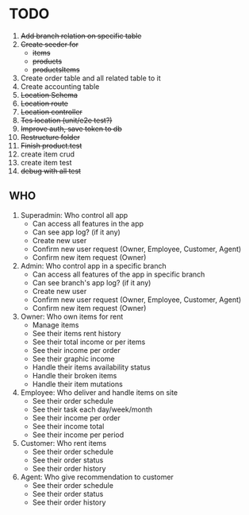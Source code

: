 # TODO

1. ~~Add branch relation on specific table~~
2. ~~Create seeder for~~
    - ~~items~~
    - ~~products~~
    - ~~productsItems~~
3. Create order table and all related table to it
4. Create accounting table
5. ~~Location Schema~~
6. ~~Location route~~
7. ~~Location controller~~
8. ~~Tes location (unit/e2e test?)~~
9. ~~Improve auth, save token to db~~
10. ~~Restructure folder~~
11. ~~Finish product.test~~
12. create item crud
13. create item test
14. ~~debug with all test~~

## WHO

1. Superadmin: Who control all app
   - Can access all features in the app
   - Can see app log? (if it any)
   - Create new user
   - Confirm new user request (Owner, Employee, Customer, Agent)
   - Confirm new item request (Owner)
2. Admin: Who control app in a specific branch
   - Can access all features of the app in specific branch
   - Can see branch's app log? (if it any)
   - Create new user
   - Confirm new user request (Owner, Employee, Customer, Agent)
   - Confirm new item request (Owner)
3. Owner: Who own items for rent
   - Manage items
   - See their items rent history
   - See their total income or per items
   - See their income per order
   - See their graphic income
   - Handle their items availability status
   - Handle their broken items
   - Handle their item mutations
4. Employee: Who deliver and handle items on site
   - See their order schedule
   - See their task each day/week/month
   - See their income per order
   - See their income total
   - See their income per period
5. Customer: Who rent items
   - See their order schedule
   - See their order status
   - See their order history
6. Agent: Who give recommendation to customer
   - See their order schedule
   - See their order status
   - See their order history
